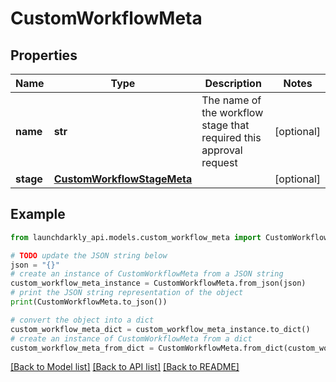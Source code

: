 # CustomWorkflowMeta


## Properties

Name | Type | Description | Notes
------------ | ------------- | ------------- | -------------
**name** | **str** | The name of the workflow stage that required this approval request | [optional] 
**stage** | [**CustomWorkflowStageMeta**](CustomWorkflowStageMeta.md) |  | [optional] 

## Example

```python
from launchdarkly_api.models.custom_workflow_meta import CustomWorkflowMeta

# TODO update the JSON string below
json = "{}"
# create an instance of CustomWorkflowMeta from a JSON string
custom_workflow_meta_instance = CustomWorkflowMeta.from_json(json)
# print the JSON string representation of the object
print(CustomWorkflowMeta.to_json())

# convert the object into a dict
custom_workflow_meta_dict = custom_workflow_meta_instance.to_dict()
# create an instance of CustomWorkflowMeta from a dict
custom_workflow_meta_from_dict = CustomWorkflowMeta.from_dict(custom_workflow_meta_dict)
```
[[Back to Model list]](../README.md#documentation-for-models) [[Back to API list]](../README.md#documentation-for-api-endpoints) [[Back to README]](../README.md)



